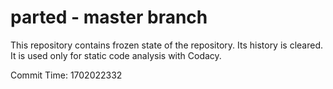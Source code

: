 # parted - master branch

This repository contains frozen state of the repository.
Its history is cleared. It is used only for static code
analysis with Codacy.

Commit Time: 1702022332